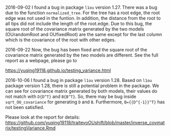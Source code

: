 2016-09-02
I found a bug in package `l1ou` version 1.27. There was a bug due to the function `normalized_tree`. For the tree has a root edge, the root edge was not used in the funtion. In addition, the distance from the root to all tips did not include the length of the root.edge. Due to this bug, the square root of the covariance matrix generated by the two models (OUrandomRoot and OUfixedRoot) are the same except for the last column which is the covariance of the root with other edges. 

2016-09-22
Now, the bug has been fixed and the square root of the covariance matrix generated by the two models are different. 
See the full report as a webpage, please go to

https://yuqing19118.github.io/testing_variance.html

2016-10-06
I found a bug in package `l1ou` version 1.28.
Based on `l1ou` package version 1.28, there is still a potential problem in the package. 
We can see for covariance matrix generated by both models, their values do not match with `D{D^T}` and `B{B^T}`. So, there may be bug inside `sqrt_OU_covariance` for generating `D` and `B`. Furthermore, `B={{D^{-1}}^T}` has not been satisfied. 

Please look at the report for details:
https://github.com/yuqing19118/traitevoOUshift/blob/master/inverse_covmatrix/testingVariance.Rmd

